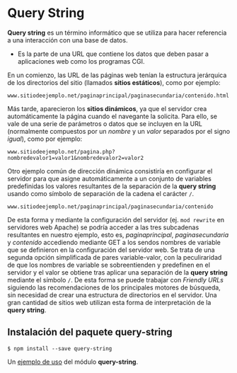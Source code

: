 # Query String

**Query string** es un término informático que se utiliza para hacer referencia a una interacción con una
base de datos.
  * Es la parte de una URL que contiene los datos que deben pasar a aplicaciones web como los programas CGI.

En un comienzo, las URL de las páginas web tenían la estructura jerárquica de los directorios del sitio (llamados **sitios estáticos**), como por ejemplo:
```
www.sitiodeejemplo.net/paginaprincipal/paginasecundaria/contenido.html
```
Más tarde, aparecieron los **sitios dinámicos**, ya que el servidor crea automáticamente la página cuando el navegante la solicita. Para ello, se vale de una serie de parámetros o datos que se incluyen en la URL (normalmente compuestos por un *nombre* y un *valor* separados por el signo *igual*), como por ejemplo:
```
www.sitiodeejemplo.net/pagina.php?nombredevalor1=valor1&nombredevalor2=valor2
```
Otro ejemplo común de dirección dinámica consistiría en configurar el servidor para que asigne automáticamente a un conjunto de variables predefinidas los valores resultantes de la separación de la **query string** usando como símbolo de separación de la cadena el carácter ```/```.
```
www.sitiodeejemplo.net/paginaprincipal/paginasecundaria/contenido
```

De esta forma y mediante la configuración del servidor (ej. ```mod rewrite``` en servidores web Apache) se podría acceder a las tres subcadenas resultantes en nuestro ejemplo, esto es, *paginaprincipal*, *paginasecundaria* y *contenido* accediendo mediante GET a los sendos nombres de variable que se definieron en la configuración del servidor web. Se trata de una segunda opción simplificada de pares variable-valor, con la peculiraridad de que los nombres de variable se sobreentienden y predefinen en el servidor y el valor se obtiene tras aplicar una separación de la **query string** mediante el símbolo ```/```. De esta forma se puede trabajar con *Friendly URLs* siguiendo las recomendaciones de los principales motores de búsqueda, sin necesidad de crear una estructura de directorios en el servidor. Una gran cantidad de sitios web utilizan esta forma de interpretación de la **query string**.

## Instalación del paquete query-string
```
$ npm install --save query-string
```
Un [ejemplo de uso](https://github.com/ozzrocker95/estudiar-cookies-y-sessions-en-expressjs-aitor-nestor-omar-35l2v2/blob/master/src/query-string.js) del módulo **query-string**.
